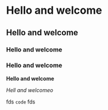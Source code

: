 # Hello and welcome
## Hello and welcome
### Hello and welcome
### Hello and welcome
**Hello and welcome**

*Hell and welcomeo*

fds `code` fds